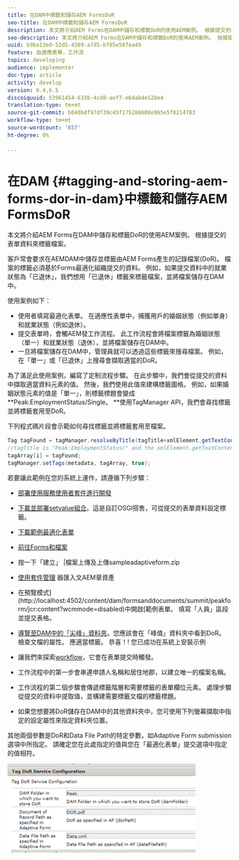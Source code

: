 ```yaml
---
title: 在DAM中標籤和儲存AEM FormsDoR
seo-title: 在DAM中標籤和儲存AEM FormsDoR
description: 本文將介紹AEM Forms在DAM中儲存和標籤DoR的使用AEM案例。 根據提交的表單資料來標籤檔案。
seo-description: 本文將介紹AEM Forms在DAM中儲存和標籤DoR的使用AEM案例。 根據提交的表單資料來標籤檔案。
uuid: b9ba13ed-52d5-4389-a7d5-bf85e58fea49
feature: 自適應表單，工作流
topics: developing
audience: implementer
doc-type: article
activity: develop
version: 6.4,6.5
discoiquuid: 53961454-633b-4cd8-aef7-e64ab4e528e4
translation-type: tm+mt
source-git-commit: b040bdf97df39c45f175288608e965e5f0214703
workflow-type: tm+mt
source-wordcount: '657'
ht-degree: 0%

---
```



# 在DAM {#tagging-and-storing-aem-forms-dor-in-dam}中標籤和儲存AEM FormsDoR

本文將介紹AEM Forms在DAM中儲存和標籤DoR的使用AEM案例。 根據提交的表單資料來標籤檔案。

客戶常會要求在AEMDAM中儲存並標籤由AEM Forms產生的記錄檔案(DoR)。 檔案的標籤必須基於Forms最適化組織提交的資料。 例如，如果提交資料中的就業狀態為「已退休」，我們想用「已退休」標籤來標籤檔案，並將檔案儲存在DAM中。

使用案例如下：

* 使用者填寫最適化表單。 在適應性表單中，捕獲用戶的婚姻狀態（例如單身）和就業狀態（例如退休）。
* 提交表單時，會觸AEM發工作流程。 此工作流程會將檔案標籤為婚姻狀態（單一）和就業狀態（退休），並將檔案儲存在DAM中。
* 一旦將檔案儲存在DAM中，管理員就可以透過這些標籤來搜尋檔案。 例如，在「單一」或「已退休」上搜尋會擷取適當的DoR。

為了滿足此使用案例，編寫了定制流程步驟。 在此步驟中，我們會從提交的資料中擷取適當資料元素的值。 然後，我們使用此值來建構標籤圖格。 例如，如果婚姻狀態元素的值是「單一」，則標籤標題會變成**Peak:EmploymentStatus/Single。 **使用TagManager API，我們會尋找標籤並將標籤套用至DoR。

下列程式碼片段會示範如何尋找標籤並將標籤套用至檔案。

```java
Tag tagFound = tagManager.resolveByTitle(tagTitle+xmlElement.getTextContent());
//tagTitle is "Peak:EmploymentStatus/" and the xmlElement.getTextContent() will return the value Single. So the tag title becomes Peak:EmploymentStatus/Single. Once the tag is found we put the tag in array and apply the tags to the resource as shown below
tagArray[i] = tagFound;
tagManager.setTags(metadata, tagArray, true);
```

若要讓此範例在您的系統上運作，請遵循下列步驟：
* [部署使用服務使用者套件進行開發](/help/forms/assets/common-osgi-bundles/DevelopingWithServiceUser.jar)

* [下載並部署setvalue組合](/help/forms/assets/common-osgi-bundles/SetValueApp.core-1.0-SNAPSHOT.jar)。這是自訂OSGI搭售，可從提交的表單資料設定標籤。

* [下載範例最適化表單](assets/tag-and-store-in-dam-assets.zip)

* [前往Forms和檔案](http://localhost:4502/aem/forms.html/content/dam/formsanddocuments)

* 按一下「建立」 |檔案上傳及上傳sampleadaptiveform.zip

* [使用套件管理](assets/tag-and-store-in-dam-assets.zip) 器匯入文AEM章資產
* 在預覽模式](http://localhost:4502/content/dam/formsanddocuments/summit/peakform/jcr:content?wcmmode=disabled)中開啟[範例表單。 填寫「人員」區段並提交表格。
* [導覽至DAM中的「尖峰」資料夾](http://localhost:4502/assets.html/content/dam/Peak)。您應該會在「峰值」資料夾中看到DoR。 檢查文檔的屬性。 應適當標籤。
恭喜！! 您已成功在系統上安裝示例

* 讓我們來探索[workflow](http://localhost:4502/editor.html/conf/global/settings/workflow/models/TagAndStoreDoRinDAM.html)，它會在表單提交時觸發。
* 工作流程中的第一步會串連申請人名稱和居住地郡，以建立唯一的檔案名稱。
* 工作流程的第二個步驟會傳遞標籤階層和需要標籤的表單欄位元素。 處理步驟從提交的資料中提取值，並構建需要標籤文檔的標籤標題。
* 如果您想要將DoR儲存在DAM中的其他資料夾中，您可使用下列螢幕擷取中指定的設定屬性來指定資料夾位置。

其他兩個參數是DoR和Data File Path的特定參數，如Adaptive Form submission選項中所指定。 請確定您在此處指定的值與您在「最適化表單」提交選項中指定的值相符。

![標籤多](assets/tag_dor_service_configuration.gif)

